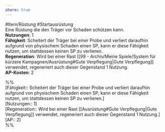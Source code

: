 ```yaml
---
share: true
---
```

  
#Item/Rüstung #Startausrüstung  
Eine Rüstung die den Träger vor Schaden schützen kann.  
**Nutzungen**:  1  
**Fähigkeit**: Scheitert der Träger bei einer Probe und verliert daraufhin aufgrund von physischem Schaden einen SP, kann er diese Fähigkeit nutzen, um stattdessen keinen SP zu verlieren.  
**Regeneration**: Wird bei einer Rast [[99 - Archiv/Meine Spiele/System für kürzere Kampagnen/Ausrüstung#Gute Verpflegung|Gute Verpflegung]] verwendet, regeneriert auch dieser Gegenstand 1 Nutzung.  
**AP-Kosten**: 2  
  
%%  
[Fähigkeit:: Scheitert der Träger bei einer Probe und verliert daraufhin aufgrund von physischem Schaden einen SP, kann er diese Fähigkeit nutzen, um stattdessen keinen SP zu verlieren.]  
[Nutzungen:: 1]  
[Regeneration:: Wird bei einer Rast [[Ausrüstung#Gute Verpflegung|Gute Verpflegung]] verwendet, regeneriert auch dieser Gegenstand 1 Nutzung.]   
[AP:: 2]  
%%